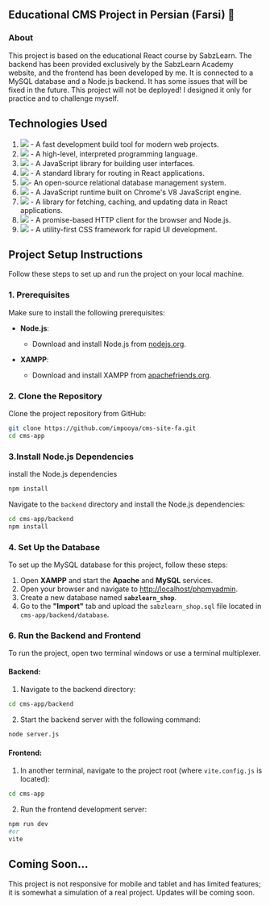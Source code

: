 ## Educational CMS Project in Persian (Farsi) 🤖

### About

This project is based on the educational React course by SabzLearn. The backend has been provided exclusively by the SabzLearn Academy website, and the frontend has been developed by me. It is connected to a MySQL database and a Node.js backend. It has some issues that will be fixed in the future. This project will not be deployed! I designed it only for practice and to challenge myself.

## Technologies Used

1. <a href="https://vitejs.dev/"><img src="https://img.shields.io/badge/Vite-B73BFE?style=for-the-badge&logo=vite&logoColor=FFD62E"/></a> - A fast development build tool for modern web projects.
2. <a href="https://developer.mozilla.org/en-US/docs/Web/JavaScript"><img src="https://img.shields.io/badge/JavaScript-323330?style=for-the-badge&logo=javascript&logoColor=F7DF1E"/></a> - A high-level, interpreted programming language.
3. <a href="https://reactjs.org/"><img src="https://img.shields.io/badge/React-20232A?style=for-the-badge&logo=react&logoColor=61DAFB"/></a> - A JavaScript library for building user interfaces.
4. <a href="https://reactrouter.com/"><img src="https://img.shields.io/badge/React_Router-CA4245?style=for-the-badge&logo=react-router&logoColor=white"/></a> - A standard library for routing in React applications.
5. <a href="https://www.mysql.com/"><img src="https://img.shields.io/badge/MySQL-005C84?style=for-the-badge&logo=mysql&logoColor=white"/></a>- An open-source relational database management system.
6. <a href="https://nodejs.org/"><img src="https://img.shields.io/badge/Node%20js-339933?style=for-the-badge&logo=nodedotjs&logoColor=white"/></a> - A JavaScript runtime built on Chrome's V8 JavaScript engine.
7. <a href="https://tanstack.com/query/latest"><img src="https://img.shields.io/badge/React_Query-FF4154?style=for-the-badge&logo=ReactQuery&logoColor=white"/></a> - A library for fetching, caching, and updating data in React applications.
8. <a href="https://axios-http.com/"><img src="https://img.shields.io/badge/axios-671ddf?&style=for-the-badge&logo=axios&logoColor=white"/></a> - A promise-based HTTP client for the browser and Node.js.
9. <a href="https://tailwindcss.com/"><img src="https://img.shields.io/badge/Tailwind_CSS-38B2AC?style=for-the-badge&logo=tailwind-css&logoColor=white"/></a> - A utility-first CSS framework for rapid UI development.

## Project Setup Instructions

Follow these steps to set up and run the project on your local machine.

### 1. Prerequisites

Make sure to install the following prerequisites:

- **Node.js**:

  - Download and install Node.js from [nodejs.org](https://nodejs.org/).

- **XAMPP**:
  - Download and install XAMPP from [apachefriends.org](https://www.apachefriends.org/).

### 2. Clone the Repository

Clone the project repository from GitHub:

```bash
git clone https://github.com/impooya/cms-site-fa.git
cd cms-app
```

### 3.Install Node.js Dependencies

install the Node.js dependencies

```bash
npm install
```

Navigate to the <code>backend</code> directory and install the Node.js dependencies:

```bash
cd cms-app/backend
npm install
```

### 4. Set Up the Database

To set up the MySQL database for this project, follow these steps:

1. Open **XAMPP** and start the **Apache** and **MySQL** services.
2. Open your browser and navigate to [http://localhost/phpmyadmin](http://localhost/phpmyadmin).
3. Create a new database named **`sabzlearn_shop`**.
4. Go to the **"Import"** tab and upload the `sabzlearn_shop.sql` file located in `cms-app/backend/database`.

### 6. Run the Backend and Frontend

To run the project, open two terminal windows or use a terminal multiplexer.

#### Backend:

1. Navigate to the backend directory:

```bash
cd cms-app/backend
```

2. Start the backend server with the following command:

```bash
node server.js
```

#### Frontend:

1. In another terminal, navigate to the project root (where `vite.config.js` is located):

```bash
cd cms-app
```

2. Run the frontend development server:

```bash
npm run dev
#or
vite
```

## Coming Soon...

This project is not responsive for mobile and tablet and has limited features; it is somewhat a simulation of a real project. Updates will be coming soon.
